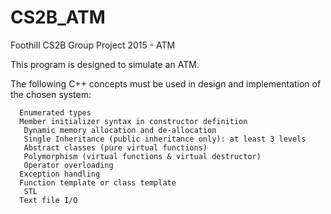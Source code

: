 # CS2B_ATM
Foothill CS2B Group Project 2015 - ATM

This program is designed to simulate an ATM.

The following C++ concepts must be used in design and implementation of the chosen system:

      Enumerated types
      Member initializer syntax in constructor definition
       Dynamic memory allocation and de-allocation
       Single Inheritance (public inheritance only): at least 3 levels
       Abstract classes (pure virtual functions)
       Polymorphism (virtual functions & virtual destructor)
       Operator overloading
      Exception handling
      Function template or class template
       STL
      Text file I/O
